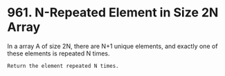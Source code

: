 # 961. N-Repeated Element in Size 2N Array

In a array A of size 2N, there are N+1 unique
        elements, and exactly one of these elements is repeated N times.

    Return the element repeated N times.